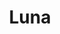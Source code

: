 ---
title: Luna
date: 
draft: false

# descripcion
description : Aro trepador de plata

materials: Plata 925

color: Plateado

dimensions: 

code: 01-05-0001

type: "Aros"

categories: []

# Images
# first image will be shown in the product page
images:
  # - image: "images/path_to_image"
  # La ubicacion de las imagenes es imagenes/Aros/Trepadores/01-05-0001-luna
  - image: "./images/aros/trepadores/01-05-0001-luna_a.jpg"
  - image: "./images/aros/trepadores/01-05-0001-luna_b.jpg"
---